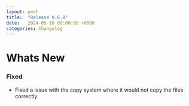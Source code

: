 ```yaml
---
layout: post
title:  "Release 0.6.8"
date:   2024-05-16 00:00:00 +0000
categories: Changelog
---
```


# Whats New

### Fixed

- Fixed a issue with the copy system where it would not copy the files correctly


